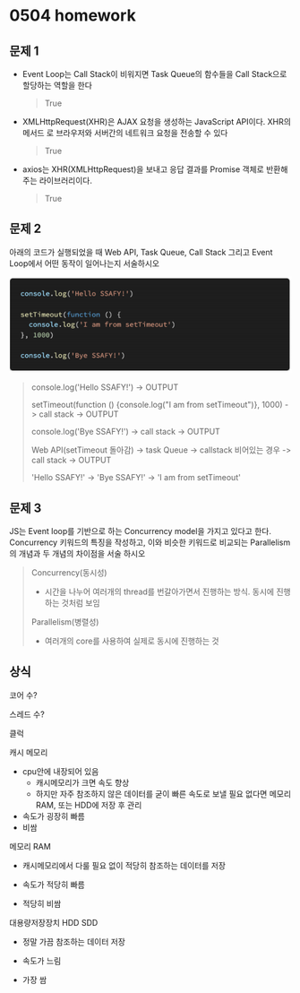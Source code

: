 # 0504 homework

## 문제 1

- Event Loop는 Call Stack이 비워지면 Task Queue의 함수들을 Call Stack으로 할당하는 역할을 한다

  > True 

- XMLHttpRequest(XHR)은 AJAX 요청을 생성하는 JavaScript API이다. XHR의 메서드 로 브라우저와 서버간의 네트워크 요청을 전송할 수 있다

  > True

- axios는 XHR(XMLHttpRequest)을 보내고 응답 결과를 Promise 객체로 반환해주는 라이브러리이다.

  > True





## 문제 2

아래의 코드가 실행되었을 때 Web API, Task Queue, Call Stack 그리고 Event Loop에서 어떤 동작이 일어나는지 서술하시오

![image-20210504155536125](0504_hw.assets/image-20210504155536125.png)

> console.log('Hello SSAFY!') -> OUTPUT
>
> setTimeout(function () {console.log("I am from setTimeout")}, 1000) -> call stack -> OUTPUT
>
> console.log('Bye SSAFY!') -> call stack -> OUTPUT
>
> Web API(setTimeout 돌아감) -> task Queue -> callstack 비어있는 경우 -> call stack -> OUTPUT
>
> 'Hello SSAFY!' -> 'Bye SSAFY!' -> 'I am from setTimeout'



## 문제 3

JS는 Event loop를 기반으로 하는 Concurrency model을 가지고 있다고 한다.  Concurrency 키워드의 특징을 작성하고, 이와 비슷한 키워드로 비교되는 Parallelism의 개념과 두 개념의 차이점을 서술 하시오

> Concurrency(동시성)
>
> - 시간을 나누어 여러개의 thread를 번갈아가면서 진행하는 방식. 동시에 진행하는 것처럼 보임
>
> Parallelism(병렬성)
>
> - 여러개의 core를 사용하여 실제로 동시에 진행하는 것





## 상식

코어 수?

스레드 수?

클럭

캐시 메모리

- cpu안에 내장되어 있음
  - 캐시메모리가 크면 속도 향상
  - 하지만 자주 참조하지 않은 데이터를 굳이 빠른 속도로 보낼 필요 없다면 메모리 RAM, 또는 HDD에 저장 후 관리
- 속도가 굉장히 빠름
- 비쌈

메모리 RAM

- 캐시메모리에서 다룰 필요 없이 적당히 참조하는 데이터를 저장

- 속도가 적당히 빠름
- 적당히 비쌈

대용량저장장치 HDD SDD

- 정말 가끔 참조하는 데이터 저장

- 속도가 느림
- 가장 쌈









